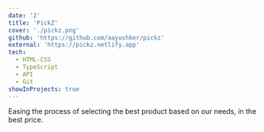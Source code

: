 ```yaml
---
date: '2'
title: 'PickZ'
cover: './pickz.png'
github: 'https://github.com/aayushker/pickz'
external: 'https://pickz.netlify.app'
tech:
  - HTML-CSS
  - TypeScript
  - API
  - Git
showInProjects: true
---
```


Easing the process of selecting the best product based on our needs, in the best price.
